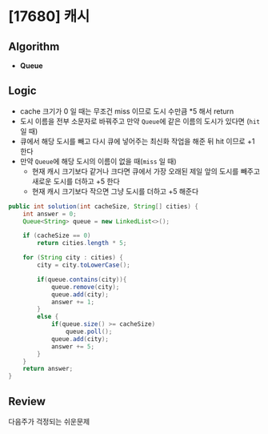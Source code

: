 # [17680] 캐시
## Algorithm
- **Queue**

## Logic
- cache 크기가 0 일 때는 무조건 miss 이므로 도시 수만큼 *5 해서 return
- 도시 이름을 전부 소문자로 바꿔주고 만약 `Queue`에 같은 이름의 도시가 있다면 (`hit` 일 때)
- 큐에서 해당 도시를 빼고 다시 큐에 넣어주는 최신화 작업을 해준 뒤 hit 이므로 +1 한다
- 만약 `Queue`에 해당 도시의 이름이 없을 때(`miss` 일 때)
  - 현재 캐시 크기보다 같거나 크다면 큐에서 가장 오래된 제일 앞의 도시를 빼주고 새로운 도시를 더하고 +5 한다
  - 현재 캐시 크기보다 작으면 그냥 도시를 더하고 +5 해준다

```java
public int solution(int cacheSize, String[] cities) {
    int answer = 0;
    Queue<String> queue = new LinkedList<>();

    if (cacheSize == 0)
        return cities.length * 5;

    for (String city : cities) {
        city = city.toLowerCase();

        if(queue.contains(city)){
            queue.remove(city);
            queue.add(city);
            answer += 1;
        }
        else {
            if(queue.size() >= cacheSize)
                queue.poll();
            queue.add(city);
            answer += 5;
        }
    }
    return answer;
}
```

## Review
다음주가 걱정되는 쉬운문제
